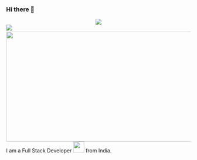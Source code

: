 ### Hi there 👋
<div id="header" align="center">
<img src="https://c.tenor.com/yK_W1-VeP40AAAAM/affea-girls-frontline.gif"/>
</div>
<div id="badges">
<a href="https://www.linkedin.com/in/anukanksha-priya-664730220/"></a>
<img src="https://img.shields.io/badge/LinkedIn-blue?logo=anukanksha-priya-664730220/&logoColor=%22white%22"/>
<img src=""/>
<img src=""/>
</div>
<div align="center">
  <img src="https://media.giphy.com/media/dWesBcTLavkZuG35MI/giphy.gif" width="600" height="300"/>
</div>
I am a Full Stack Developer <img src="https://media.giphy.com/media/WUlplcMpOCEmTGBtBW/giphy.gif" width="30"> from India.
<!--
**cleveranu/cleveranu** is a ✨ _special_ ✨ repository because its `README.md` (this file) appears on your GitHub profile.

Here are some ideas to get you started:

- 🔭 I’m currently working on ...
- 🌱 I’m currently learning ...
- 👯 I’m looking to collaborate on ...
- 🤔 I’m looking for help with ...
- 💬 Ask me about ...
- 📫 How to reach me: ...
- 😄 Pronouns: ...
- ⚡ Fun fact: ...
-->
